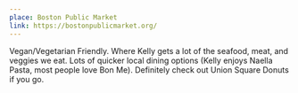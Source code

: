 ```yaml
---
place: Boston Public Market
link: https://bostonpublicmarket.org/
---
```

Vegan/Vegetarian Friendly. Where Kelly gets a lot of the seafood, meat, and veggies we eat.  Lots of
quicker local dining options (Kelly enjoys Naella Pasta, most people love Bon
Me). Definitely check out Union Square Donuts if you go.
